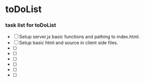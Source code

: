 # toDoList

### task list for toDoList

- [ ] Setup server.js basic functions and pathing to index.html.
- [ ] Setup basic html and source in client side files.
- [ ] 
- [ ]
- [ ]
- [ ]
- [ ]
- [ ]
